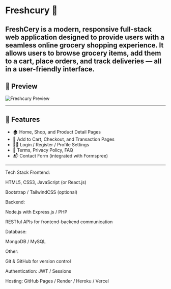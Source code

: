 # Freshcury 🛒

FreshCery is a modern, responsive full-stack web application designed to provide users with a seamless online grocery shopping experience. It allows users to browse grocery items, add them to a cart, place orders, and track deliveries — all in a user-friendly interface.
---

## 📸 Preview

![Freshcury Preview](assets/images/your-preview-image.png) <!-- Replace with actual preview image path -->

---

## 🚀 Features

- 🏠 Home, Shop, and Product Detail Pages  
- 🛒 Add to Cart, Checkout, and Transaction Pages  
- 🙍‍♂️ Login / Register / Profile Settings  
- 📄 Terms, Privacy Policy, FAQ  
- 📬 Contact Form (integrated with Formspree)

---

Tech Stack
Frontend:

HTML5, CSS3, JavaScript (or React.js)

Bootstrap / TailwindCSS (optional)

Backend:

Node.js with Express.js / PHP

RESTful APIs for frontend-backend communication

Database:

MongoDB / MySQL

Other:

Git & GitHub for version control

Authentication: JWT / Sessions

Hosting: GitHub Pages / Render / Heroku / Vercel



